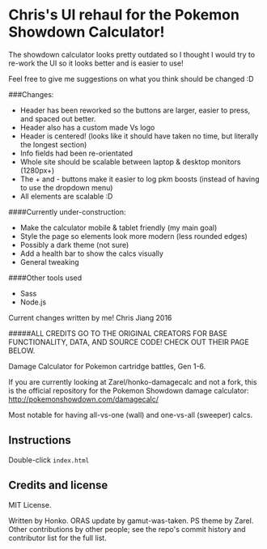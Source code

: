 Chris's UI rehaul for the Pokemon Showdown Calculator!
=======================

The showdown calculator looks pretty outdated so I thought I would try to re-work the UI so it looks better and is easier to use!

Feel free to give me suggestions on what you think should be changed :D

###Changes:
* Header has been reworked so the buttons are larger, easier to press, and spaced out better.
* Header also has a custom made Vs logo
* Header is centered! (looks like it should have taken no time, but literally the longest section)
* Info fields had been re-orientated
* Whole site should be scalable between laptop & desktop monitors (1280px+)
* The + and - buttons make it easier to log pkm boosts (instead of having to use the dropdown menu)
* All elements are scalable :D

####Currently under-construction:
* Make the calculator mobile & tablet friendly (my main goal)
* Style the page so elements look more modern (less rounded edges)
* Possibly a dark theme (not sure)
* Add a health bar to show the calcs visually
* General tweaking

####Other tools used
* Sass
* Node.js

Current changes written by me! Chris Jiang 2016

#####ALL CREDITS GO TO THE ORIGINAL CREATORS FOR BASE FUNCTIONALITY, DATA, AND SOURCE CODE! CHECK OUT THEIR PAGE BELOW.


Damage Calculator for Pokemon cartridge battles, Gen 1-6.

If you are currently looking at Zarel/honko-damagecalc and not a fork, this
is the official repository for the Pokemon Showdown damage calculator:
http://pokemonshowdown.com/damagecalc/

Most notable for having all-vs-one (wall) and one-vs-all (sweeper) calcs.


Instructions
------------

Double-click `index.html`


Credits and license
-------------------

MIT License.

Written by Honko. ORAS update by gamut-was-taken. PS theme by Zarel. Other
contributions by other people; see the repo's commit history and contributor
list for the full list.

